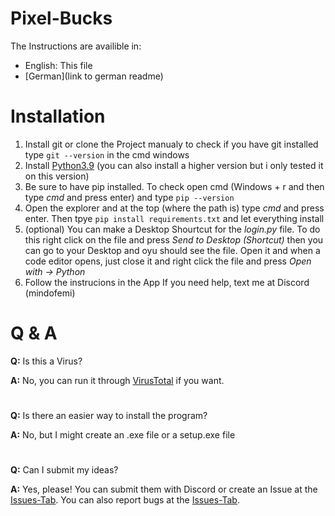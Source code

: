 # Pixel-Bucks
The Instructions are availible in:
- English: This file
- [German](link to german readme)

# Installation
1. Install git or clone the Project manualy to check if you have git installed type `git --version` in the cmd windows
2. Install [Python3.9](https://www.python.org/downloads/release/python-390/) (you can also install a higher version but i only tested it on this version)
3. Be sure to have pip installed. To check open cmd (Windows + r and then type *cmd* and press enter) and type `pip --version`
4. Open the explorer and at the top (where the path is) type *cmd* and press enter. Then tpye `pip install requirements.txt` and let everything install
5. (optional) You can make a Desktop Shourtcut for the *login.py* file. To do this right click on the file and press *Send to Desktop (Shortcut)* then you can go to your Desktop and oyu should see the file. Open it and when a code editor opens, just close it and right click the file and press *Open with -> Python*
6. Follow the instrucions in the App
If you need help, text me at Discord (mindofemi)

# Q & A
**Q:** Is this a Virus?

**A:** No, you can run it through [VirusTotal](www.virustotal.com/) if you want.
#
**Q:** Is there an easier way to install the program?

**A:** No, but I might create an .exe file or a setup.exe file
#
**Q:** Can I submit my ideas?

**A:** Yes, please! You can submit them with Discord or create an Issue at the [Issues-Tab](https://github.com/MindOfEmi/Pixel-Bucks/issues). You can also report bugs at the [Issues-Tab](https://github.com/MindOfEmi/Pixel-Bucks/issues).
